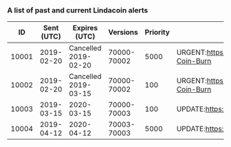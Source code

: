 
### A list of past and current Lindacoin alerts

| ID     | Sent (UTC)  | Expires (UTC)        | Versions    | Priority  | Message   |
| ------ | ----------- | -------------------- | ----------- |---------- | --------- |
| 10001  | 2019-02-20  | Cancelled 2019-02-20 | 70000-70002 | 5000      | URGENT:https://github.com/TheLindaProjectInc/Linda/wiki/Cryptopia-Coin-Burn
| 10002  | 2019-02-20  | Cancelled 2019-03-15 | 70000-70002 | 100       | URGENT:https://github.com/TheLindaProjectInc/Linda/wiki/Cryptopia-Coin-Burn
| 10003  | 2019-03-15  | 2020-03-15           | 70000-70003 | 100       | UPDATE:https://github.com/TheLindaProjectInc/Linda/releases/latest
| 10004  | 2019-04-12  | 2020-04-12           | 70003-70003 | 5000      | UPDATE:https://github.com/TheLindaProjectInc/Linda/releases/latest
